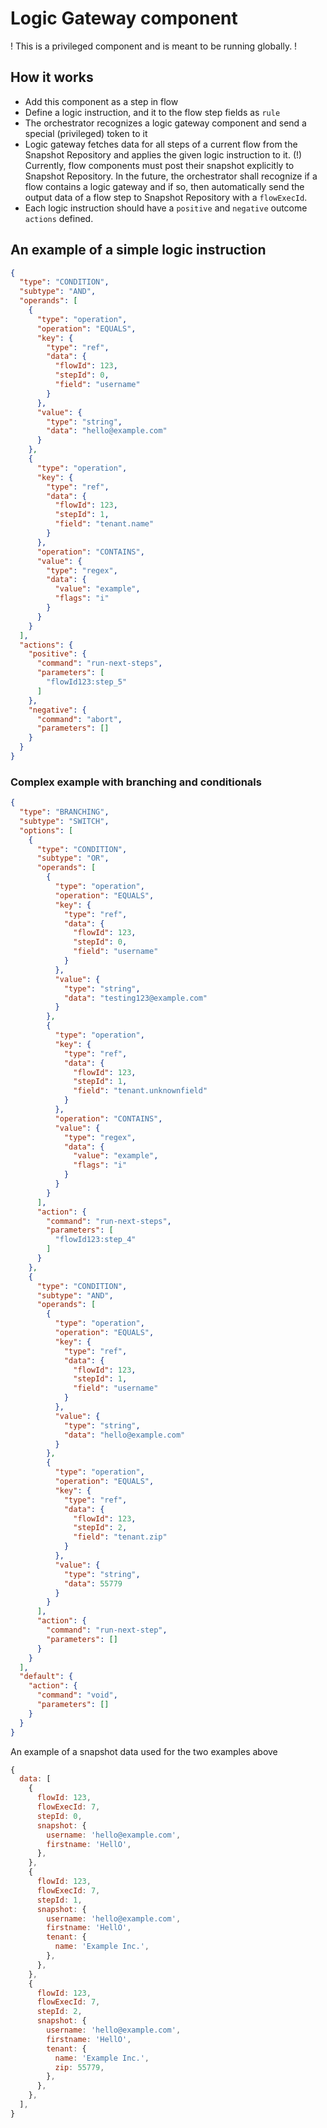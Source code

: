 # Logic Gateway component

! This is a privileged component and is meant to be running globally. !

## How it works

* Add this component as a step in flow 
* Define a logic instruction, and it to the flow step fields as `rule`
* The orchestrator recognizes a logic gateway component and send a special (privileged) token to it
* Logic gateway fetches data for all steps of a current flow from the Snapshot Repository and applies the given logic instruction to it. (!) Currently, flow components must post their snapshot explicitly to Snapshot Repository. In the future, the orchestrator shall recognize if a flow contains a logic gateway and if so, then automatically send the output data of a flow step to Snapshot Repository with a `flowExecId`. 
* Each logic instruction should have a `positive` and `negative` outcome `actions` defined.

## An example of a simple logic instruction

```json
{
  "type": "CONDITION",
  "subtype": "AND",
  "operands": [
    {
      "type": "operation",
      "operation": "EQUALS",
      "key": {
        "type": "ref",
        "data": {
          "flowId": 123,
          "stepId": 0,
          "field": "username"
        }
      },
      "value": {
        "type": "string",
        "data": "hello@example.com"
      }
    },
    {
      "type": "operation",
      "key": {
        "type": "ref",
        "data": {
          "flowId": 123,
          "stepId": 1,
          "field": "tenant.name"
        }
      },
      "operation": "CONTAINS",
      "value": {
        "type": "regex",
        "data": {
          "value": "example",
          "flags": "i"
        }
      }
    }
  ],
  "actions": {
    "positive": {
      "command": "run-next-steps",
      "parameters": [
        "flowId123:step_5"
      ]
    },
    "negative": {
      "command": "abort",
      "parameters": []
    }
  }
}

```

### Complex example with branching and conditionals

```json
{
  "type": "BRANCHING",
  "subtype": "SWITCH",
  "options": [
    {
      "type": "CONDITION",
      "subtype": "OR",
      "operands": [
        {
          "type": "operation",
          "operation": "EQUALS",
          "key": {
            "type": "ref",
            "data": {
              "flowId": 123,
              "stepId": 0,
              "field": "username"
            }
          },
          "value": {
            "type": "string",
            "data": "testing123@example.com"
          }
        },
        {
          "type": "operation",
          "key": {
            "type": "ref",
            "data": {
              "flowId": 123,
              "stepId": 1,
              "field": "tenant.unknownfield"
            }
          },
          "operation": "CONTAINS",
          "value": {
            "type": "regex",
            "data": {
              "value": "example",
              "flags": "i"
            }
          }
        }
      ],
      "action": {
        "command": "run-next-steps",
        "parameters": [
          "flowId123:step_4"
        ]
      }
    },
    {
      "type": "CONDITION",
      "subtype": "AND",
      "operands": [
        {
          "type": "operation",
          "operation": "EQUALS",
          "key": {
            "type": "ref",
            "data": {
              "flowId": 123,
              "stepId": 1,
              "field": "username"
            }
          },
          "value": {
            "type": "string",
            "data": "hello@example.com"
          }
        },
        {
          "type": "operation",
          "operation": "EQUALS",
          "key": {
            "type": "ref",
            "data": {
              "flowId": 123,
              "stepId": 2,
              "field": "tenant.zip"
            }
          },
          "value": {
            "type": "string",
            "data": 55779
          }
        }
      ],
      "action": {
        "command": "run-next-step",
        "parameters": []
      }
    }
  ],
  "default": {
    "action": {
      "command": "void",
      "parameters": []
    }
  }
}

```

An example of a snapshot data used for the two examples above

```js
{
  data: [
    {
      flowId: 123,
      flowExecId: 7,
      stepId: 0,
      snapshot: {
        username: 'hello@example.com',
        firstname: 'HellO',
      },
    },
    {
      flowId: 123,
      flowExecId: 7,
      stepId: 1,
      snapshot: {
        username: 'hello@example.com',
        firstname: 'HellO',
        tenant: {
          name: 'Example Inc.',
        },
      },
    },
    {
      flowId: 123,
      flowExecId: 7,
      stepId: 2,
      snapshot: {
        username: 'hello@example.com',
        firstname: 'HellO',
        tenant: {
          name: 'Example Inc.',
          zip: 55779,
        },
      },
    },
  ],
}
```
